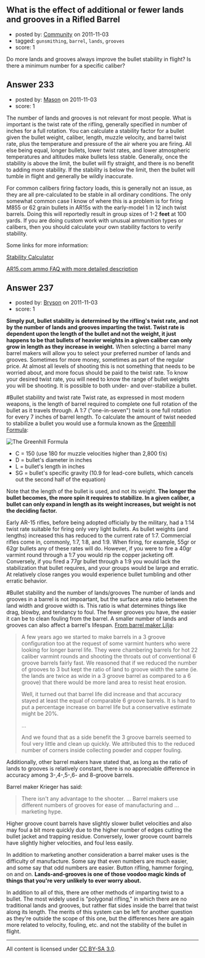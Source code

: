 ## What is the effect of additional or fewer lands and grooves in a Rifled Barrel

- posted by: [Community](https://stackexchange.com/users/-1/-1-community) on 2011-11-03
- tagged: `gunsmithing`, `barrel`, `lands`, `grooves`
- score: 1

Do more lands and grooves always improve the bullet stability in flight? Is there a minimum number for a specific caliber?


## Answer 233

- posted by: [Mason](https://stackexchange.com/users/-1/19-mason) on 2011-11-03
- score: 1

<p>The number of lands and grooves is not relevant for most people. What is important is the twist rate of the rifling, generally specified in number of inches for a full rotation. You can calculate a stability factor for a bullet given the bullet weight, caliber, length, muzzle velocity, and barrel twist rate, plus the temperature and pressure of the air where you are firing. All else being equal, longer bullets, lower twist rates, and lower atmospheric temperatures and altitudes make bullets less stable. Generally, once the stability is above the limit, the bullet will fly straight, and there is no benefit to adding more stability. If the stability is below the limit, then the bullet will tumble in flight and generally be wildly inaccurate.</p>

<p>For common calibers firing factory loads, this is generally not an issue, as they are all pre-calculated to be stable in all ordinary conditions. The only somewhat common case I know of where this is a problem is for firing M855 or 62 grain bullets in AR15s with the early-model 1 in 12 inch twist barrels. Doing this will reportedly result in group sizes of 1-2 <strong>feet</strong> at 100 yards. If you are doing custom work with unusual ammunition types or calibers, then you should calculate your own stability factors to verify stability.</p>

<p>Some links for more information:</p>

<p><a href="http://www.jbmballistics.com/cgi-bin/jbmstab-5.1.cgi" rel="nofollow">Stability Calculator</a></p>

<p><a href="http://ammo.ar15.com/ammo/project/perf_twists.html" rel="nofollow">AR15.com ammo FAQ with more detailed description</a></p>



## Answer 237

- posted by: [Bryson](https://stackexchange.com/users/-1/32-bryson) on 2011-11-03
- score: 1

<strong>Simply put, bullet stability is determined by the rifling's twist rate, and not by the number of lands and grooves imparting the twist. Twist rate is dependent upon the length of the bullet and not the weight, it just happens to be that bullets of heavier weights in a given caliber can only grow in length as they increase in weight.</strong> When selecting a barrel many barrel makers will allow you to select your preferred number of lands and grooves. Sometimes for more money, sometimes as part of the regular price. At almost all levels of shooting this is not something that needs to be worried about, and more focus should be paid to the twist rate. To know your desired twist rate, you will need to know the range of bullet weights you will be shooting. It is possible to both under- and over-stabilize a bullet.

#Bullet stability and twist rate
Twist rate, as expressed in most modern weapons, is the length of barrel required to complete one full rotation of the bullet as it travels through. A 1:7 ("one-in-seven") twist is one full rotation for every 7 inches of barrel length. To calculate the amount of twist needed to stabilize a bullet you would use a formula known as the <a href="http://en.wikipedia.org/wiki/Rifling#Twist_rate_and_bullet_stability">Greenhill Formula</a>:

<img src="http://upload.wikimedia.org/wikipedia/en/math/8/4/d/84d1d28d700535884f8a2c2c2403b641.png" alt="The Greenhill Formula" />

 - C = 150 (use 180 for muzzle velocities higher than 2,800 f/s)
 - D = bullet's diameter in inches
 - L = bullet's length in inches
 - SG = bullet's specific gravity (10.9 for lead-core bullets, which cancels out the second half of the equation)

Note that the length of the bullet is used, and not its weight. <strong>The longer the bullet becomes, the more spin it requires to stabilize. In a given caliber, a bullet can only expand in length as its weight increases, but weight is not the deciding factor.</strong> 

Early AR-15 rifles, before being adopted officially by the military, had a 1:14 twist rate suitable for firing only very light bullets. As bullet weights (and lengths) increased this has reduced to the current rate of 1:7. Commercial rifles come in, commonly, 1:7, 1:8, and 1:9. When firing, for example, 55gr or 62gr bullets any of these rates will do. However, if you were to fire a 40gr varmint round through a 1:7 you would rip the copper jacketing off. Conversely, if you fired a 77gr bullet through a 1:9 you would lack the stabilization that bullet requires, and your groups would be large and erratic. At relatively close ranges you would experience bullet tumbling and other erratic behavior.

#Bullet stability and the number of lands/grooves
The number of lands and grooves in a barrel is not impoartant, but the surface area ratio between the land width and groove width is. This ratio is what determines things like drag, blowby, and tendancy to foul. The fewer grooves you have, the easier it can be to clean fouling from the barrel. A smaller number of lands and grooves can also affect a barrel's lifespan. <a href="http://www.riflebarrels.com/faq_lilja_rifle_barrels.htm#3%20Groove%20and%206%20Groove">From barrel maker Lilja</a>:

> A few years ago we started to make barrels in a 3 groove configuration
> too at the request of some varmint hunters who were looking for longer
> barrel life. They were chambering barrels for hot 22 caliber varmint
> rounds and shooting the throats out of conventional 6 groove barrels
> fairly fast. We reasoned that if we reduced the number of grooves to 3
> but kept the ratio of land to groove width the same (ie. the lands are
> twice as wide in a 3 groove barrel as compared to a 6 groove) that
> there would be more land area to resist heat erosion.
> 
> Well, it turned out that barrel life did increase and that accuracy
> stayed at least the equal of comparable 6 groove barrels. It is hard
> to put a percentage increase on barrel life but a conservative
> estimate might be 20%.
>
>...
>
>And we found that as a side benefit the 3 groove barrels seemed to foul
>very little and clean up quickly. We attributed this to the reduced
>number of corners inside collecting powder and copper fouling.

Additionally, other barrel makers have stated that, as long as the ratio of lands to grooves is relatively constant, there is no appreciable difference in accuracy among 3-,4-,5-,6- and 8-groove barrels.

Barrel maker Krieger has said:

> There isn't any advantage to the shooter. ... Barrel makers use
> different numbers of grooves for ease of manufacturing and ...
> marketing hype.

Higher groove count barrels have slightly slower bullet velocities and also may foul a bit more quickly due to the higher number of edges cutting the bullet jacket and trapping residue.  Conversely, lower groove count barrels have slightly higher velocities, and foul less easily.

In addition to marketing another consideration a barrel maker uses is the difficulty of manufacture. Some say that even numbers are much easier, and some say that odd numbers are easier. Button rifling, hammer forging, on and on. <strong>Lands-and-grooves is one of those voodoo magic kinds of things that you're very unlikely to ever worry about.</strong>

In addition to all of this, there are other methods of imparting twist to a bullet. The most widely used is "polygonal rifling," in which there are no traditional lands and grooves, but rather flat sides inside the barrel that twist along its length. The merits of this system can be left for another question as they're outside the scope of this one, but the differences here are again more related to velocity, fouling, etc. and not the stability of the bullet in flight.



---

All content is licensed under [CC BY-SA 3.0](https://creativecommons.org/licenses/by-sa/3.0/).
